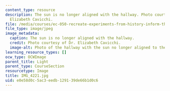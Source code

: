 ```yaml
---
content_type: resource
description: The sun is no longer aligned with the hallway. Photo courtesy of Dr.
  Elizabeth Cavicchi.
file: /media/courses/ec-050-recreate-experiments-from-history-inform-the-future-from-the-past-galileo-january-iap-2010/e0e58d0c5ac3eedb129139de66b1d0c6_IMG_4221.jpg
file_type: image/jpeg
image_metadata:
  caption: The sun is no longer aligned with the hallway.
  credit: Photo courtesy of Dr. Elizabeth Cavicchi.
  image-alt: Photo of the hallway with the sun no longer aligned to the end.
learning_resource_types: []
ocw_type: OCWImage
parent_title: Light
parent_type: CourseSection
resourcetype: Image
title: IMG_4221.jpg
uid: e0e58d0c-5ac3-eedb-1291-39de66b1d0c6
---
```

